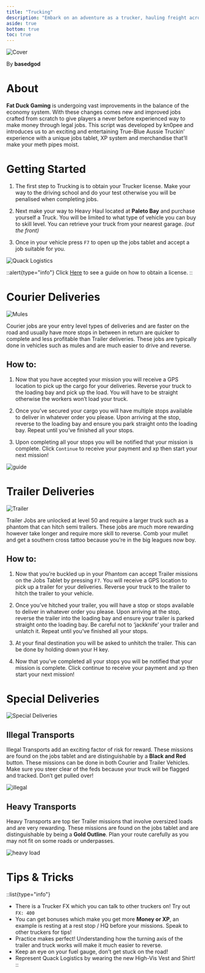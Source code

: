 ```yaml
---
title: "Trucking"
description: "Embark on an adventure as a trucker, hauling freight across vast landscapes and encountering unique challenges along the way."
aside: true
bottom: true
toc: true
---
```


![Cover](https://i.imgur.com/DfRimZF.png)

By **basedgod**

# About

**Fat Duck Gaming** is undergoing vast improvements in the balance of the economy system. With these changes comes new and improved jobs crafted from scratch to give players a never before experienced way to make money through legal jobs. This script was developed by kn0pee and introduces us to an exciting and entertaining True-Blue Aussie Truckin’ experience with a unique jobs tablet, XP system and merchandise that’ll make your meth pipes moist. 

# Getting Started

1. The first step to Trucking is to obtain your Trucker license. Make your way to the driving school and do your test otherwise you will be penalised when completing jobs. 

2. Next make your way to Heavy Haul located at **Paleto Bay** and purchase yourself a Truck. You will be limited to what type of vehicle you can buy to skill level. You can retrieve your truck from your nearest garage. *(out the front)*

3. Once in your vehicle press `F7` to open up the jobs tablet and accept a job suitable for you.

![Quack Logistics](https://cdn.fatduckgaming.com/c2aa0faf-7577-433e-ae49-68087fe84b44_1751009419189.png)

::alert{type="info"}
Click [Here](https://docs.fatduckgaming.com/server-docs/getting-started/quick-start-guide) to see a guide on how to obtain a license.
::


# Courier Deliveries

![Mules](https://i.imgur.com/FEksjif.png)

Courier jobs are your entry level types of deliveries and are faster on the road and usually have more stops in between in return are quicker to complete and less profitable than Trailer deliveries. These jobs are typically done in vehicles such as mules and are much easier to drive and reverse.


## How to:

1. Now that you have accepted your mission you will receive a GPS location to pick up the cargo for your deliveries. Reverse your truck to the loading bay and pick up the load. You will have to be straight otherwise the workers won’t load your truck.

2. Once you’ve secured your cargo you will have multiple stops available to deliver in whatever order you please. Upon arriving at the stop, reverse to the loading bay and ensure you park straight onto the loading bay. Repeat until you’ve finished all your stops.

3. Upon completing all your stops you will be notified that your mission is complete. Click `Continue` to receive your payment and xp then start your next mission!

![guide](https://i.imgur.com/IcYsQGO.jpg)


# Trailer Deliveries

![Trailer](https://i.imgur.com/XFnDwgh.png)

Trailer Jobs are unlocked at level 50 and require a larger truck such as a phantom that can hitch semi trailers. These jobs are much more rewarding however take longer and require more skill to reverse. Comb your mullet and get a southern cross tattoo because you’re in the big leagues now boy. 


## How to:

1. Now that you’re buckled up in your Phantom can accept Trailer missions on the Jobs Tablet by pressing `F7`. You will receive a GPS location to pick up a trailer for your deliveries. Reverse your truck to the trailer to hitch the trailer to your vehicle. 

2. Once you’ve hitched your trailer, you will have a stop or stops available to deliver in whatever order you please. Upon arriving at the stop, reverse the trailer into the loading bay and ensure your trailer is parked straight onto the loading bay. Be careful not to ‘jackknife’ your trailer and unlatch it. Repeat until you’ve finished all your stops.

3. At your final destination you will be asked to unhitch the trailer. This can be done by holding down your H key.

4. Now that you’ve completed all your stops you will be notified that your mission is complete. Click continue to receive your payment and xp then start your next mission!


# Special Deliveries

![Special Deliveries](https://i.imgur.com/XziLP4N.png)

## Illegal Transports

Illegal Transports add an exciting factor of risk for reward. These missions are found on the jobs tablet and are distinguishable by a **Black and Red** button. These missions can be done in both Courier and Trailer Vehicles. Make sure you steer clear of the feds because your truck will be flagged and tracked. Don’t get pulled over!

![illegal](https://i.imgur.com/Auqhnwi.png)

## Heavy Transports

Heavy Transports are top tier Trailer missions that involve oversized loads and are very rewarding. These missions are found on the jobs tablet and are distinguishable by being a **Gold Outline**. Plan your route carefully as you may not fit on some roads or underpasses. 

![heavy load](https://i.imgur.com/xmwYpUw.png)


# Tips & Tricks

::list{type="info"}
- There is a Trucker FX which you can talk to other truckers on! Try out `FX: 400`
- You can get bonuses which make you get more **Money or XP**, an example is resting at a rest stop / HQ before your missions. Speak to other truckers for tips!
- Practice makes perfect! Understanding how the turning axis of the trailer and truck works will make it much easier to reverse. 
- Keep an eye on your fuel gauge, don’t get stuck on the road!
- Represent Quack Logistics by wearing the new High-Vis Vest and Shirt!
::
